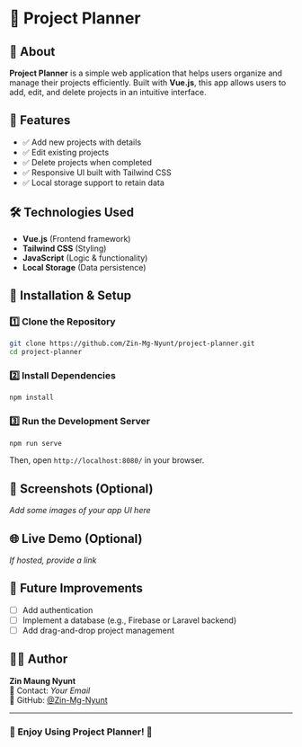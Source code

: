 # 📌 Project Planner

## 📝 About
**Project Planner** is a simple web application that helps users organize and manage their projects efficiently. Built with **Vue.js**, this app allows users to add, edit, and delete projects in an intuitive interface.

## 🚀 Features
- ✅ Add new projects with details
- ✅ Edit existing projects
- ✅ Delete projects when completed
- ✅ Responsive UI built with Tailwind CSS
- ✅ Local storage support to retain data

## 🛠️ Technologies Used
- **Vue.js** (Frontend framework)
- **Tailwind CSS** (Styling)
- **JavaScript** (Logic & functionality)
- **Local Storage** (Data persistence)

## 🎯 Installation & Setup
### 1️⃣ Clone the Repository
```sh
git clone https://github.com/Zin-Mg-Nyunt/project-planner.git
cd project-planner
```

### 2️⃣ Install Dependencies
```sh
npm install
```

### 3️⃣ Run the Development Server
```sh
npm run serve
```
Then, open `http://localhost:8080/` in your browser.

## 📸 Screenshots (Optional)
_Add some images of your app UI here_

## 🌐 Live Demo (Optional)
_If hosted, provide a link_

## 📌 Future Improvements
- [ ] Add authentication
- [ ] Implement a database (e.g., Firebase or Laravel backend)
- [ ] Add drag-and-drop project management

## 👨‍💻 Author
**Zin Maung Nyunt**  
📧 Contact: _Your Email_  
🔗 GitHub: [@Zin-Mg-Nyunt](https://github.com/Zin-Mg-Nyunt)

---
### 🎉 Enjoy Using Project Planner! 🚀
